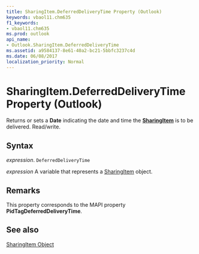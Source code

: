 ```yaml
---
title: SharingItem.DeferredDeliveryTime Property (Outlook)
keywords: vbaol11.chm635
f1_keywords:
- vbaol11.chm635
ms.prod: outlook
api_name:
- Outlook.SharingItem.DeferredDeliveryTime
ms.assetid: a9584137-8e61-40a2-bc21-5bbfc3237c4d
ms.date: 06/08/2017
localization_priority: Normal
---
```



# SharingItem.DeferredDeliveryTime Property (Outlook)

Returns or sets a  **Date** indicating the date and time the **[SharingItem](Outlook.SharingItem.md)** is to be delivered. Read/write.


## Syntax

_expression_. `DeferredDeliveryTime`

_expression_ A variable that represents a [SharingItem](./Outlook.SharingItem.md) object.


## Remarks

This property corresponds to the MAPI property  **PidTagDeferredDeliveryTime**.


## See also


[SharingItem Object](Outlook.SharingItem.md)

